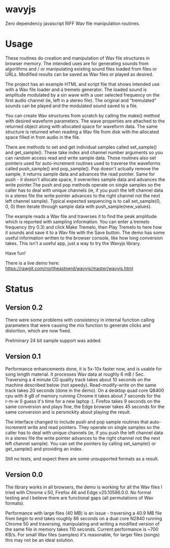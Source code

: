 # wavyjs
Zero dependency javascript RIFF Wav file manipulation routines.

# Usage
These routines do creation and manipulation of Wav file structures in browser memory. The intended uses are for generating sounds from algorithms and / or manipulating existing sound files loaded from files or URLs. Modified results can be saved as Wav files or played as desired.

The project has an example HTML and script file that shows intended use with a Wav file loader and a tremelo generator. The loaded sound is amplitude modulated by a sin wave with a user selected frequency on the first audio channel (ie, left in a stereo file). The original and "tremulated" sounds can be played and the modulated sound saved to a file.

You can create Wav structures from scratch by calling the make() method with desired waveform parameters. The wave properties are attached to the returned object along with allocated space for waveform data. The same structure is returned when reading a Wav file from disk with the allocated space filled in from audio in the file.

There are methods to set and get individual samples called set_sample() and get_sample(). These take index and channel number arguments so you can random access read and write sample data. Those routines also set pointers used for auto-increment routines used to traverse the waveforms called push_sample() and pop_sample(). Pop doesn't actually remove the sample, it returns sample data and advances the read pointer. Same for push - it doesn't allocate space, it overwrites sample data and advances the write pointer.The push and pop methods operate on single samples so the caller has to deal with unique channels (ie, if you push the left channel data in a stereo file the write pointer advances to the right channel not the next left channel sample). Typical expected sequencing is to call set_sample(0, 0, 0) then iterate through sample data with push_sample(new_values).

The example reads a Wav file and traverses it to find the peak amplitude which is reported with sampling information. You can enter a tremelo frequency (try 0.3) and click Make Tremelo, then Play Tremelo to here how it sounds and save it to a Wav file with the Save button. The demo has some useful information written to the browser console, like how long conversion takes. This isn't a useful app, just a way to try the Wavyjs library.

Have fun!

There is a live demo here: https://rawgit.com/northeastnerd/wavyjs/master/wavyjs.html

# Status
## Version 0.2
There were some problems with consistency in internal function calling parameters that were causing the mix function to generate clicks and distortion, which are now fixed.

Preliminary 24 bit sample support was added.

## Version 0.1
Performance enhancements done, it is 5x-10x faster now, and is usable for song length material. It processes Wav data at roughly 6 mB / Sec. Traversing a 4 minute CD quality track takes about 10 seconds on the machine described below (not speedy). Read-modify-write on the same track takes 20 seconds (done in the demo).  On a desktop quad core Q8400 cpu with 8 gB of memory running Chrome it takes about 7 seconds for the r-m-w (I guess it's time for a new laptop :). Firefox takes 9 seconds on the same conversion and plays fine, the Edge browser takes 45 seconds for the same conversion and is persnickity about playing the result.

The interface changed to include push and pop sample routines that auto-increment write and read pointers. They operate on single samples so the caller has to deal with unique channels (ie, if you push the left channel data in a stereo file the write pointer advances to the right channel not the next left channel sample). You can set the pointers by calling set_sample() or get_sample() and providing an index. 

Still no tests, and expect there are some unsupported formats as a result.

## Version 0.0
The library works in all browsers, the demo is working for all the Wav files I tried with Chrome v.50, Firefox 46 and Edge v25.10586.0.0. No formal testing and I believe there are functional gaps (all permutations of Wav formats).

Performance with large files (40 MB) is an issue - traversing a 40.9 MB file from begin to end takes roughly 66 seconds on a dual core N2840 running Chrome 50 and traversing, manipulating and writing a modified version of the same file in memory takes 110 seconds. Current performance is ~700 KB/s. For small Wav files (samples) it's reasonable, for larger files (songs) this may not be an ideal solution.
